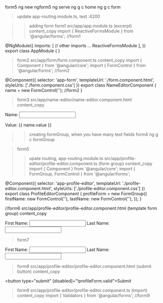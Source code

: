 form5
ng new ngform5
ng serve
ng g c home
ng g c form
>update app-routing.module.ts, test :4200

>>adding form
>form1
src/app/app.module.ts (excerpt)
content_copy
import { ReactiveFormsModule } from '@angular/forms'; //form1

@NgModule({
  imports: [
    // other imports ...
    ReactiveFormsModule
  ],
})
export class AppModule { }

>form2
src/app/form/form.component.ts
content_copy
import { Component } from '@angular/core';
import { FormControl } from '@angular/forms'; //form2

@Component({
  selector: 'app-form',
  templateUrl: './form.component.html',
  styleUrls: ['./form.component.css']
})
export class NameEditorComponent {
  name = new FormControl(''); //form2
}


>form3
src/app/name-editor/name-editor.component.html
content_copy
<!-- form3 -->
<label>
  Name:
  <input type="text" [formControl]="name">
</label>

<p>
  Value: {{ name.value }}
</p>

>>creating formGroup, when you have many text fields
>form4
ng g c formGroup

>form5
>>upate routing, app-routing.module.ts
src/app/profile-editor/profile-editor.component.ts (form group)
content_copy
import { Component } from '@angular/core';
import { FormGroup, FormControl } from '@angular/forms';
 
@Component({
  selector: 'app-profile-editor',
  templateUrl: './profile-editor.component.html',
  styleUrls: ['./profile-editor.component.css']
})
export class ProfileEditorComponent {
  profileForm = new FormGroup({
    firstName: new FormControl(''),
    lastName: new FormControl(''),
  });
}


//form6
src/app/profile-editor/profile-editor.component.html (template form group)
content_copy
<!-- form6 -->
<form [formGroup]="profileForm">
  
  <label>
    First Name:
    <input type="text" formControlName="firstName">
  </label>

  <label>
    Last Name:
    <input type="text" formControlName="lastName">
  </label>

</form>


>form7
<!-- form7 -->
<form [formGroup]="profileForm" (ngSubmit)="onSubmit()">
  
  <label>
    First Name:
    <input type="text" formControlName="firstName">
  </label>

  <label>
    Last Name:
    <input type="text" formControlName="lastName">
  </label>

</form>

>form8
src/app/profile-editor/profile-editor.component.html (submit button)
content_copy
<!-- form8 -->
<button type="submit" [disabled]="!profileForm.valid">Submit</button>

>form9
src/app/profile-editor/profile-editor.component.ts (import)
content_copy
import { Validators } from '@angular/forms'; //form9